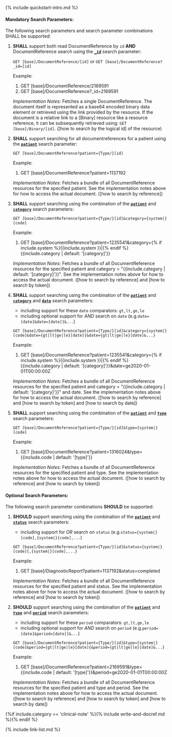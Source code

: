 

<!-- Source = /Users/ehaas/Documents/FHIR/US-Core/input/. This file is generated by SearchParameterMakerR4.ipynb Do not edit directly. -->{% include quickstart-intro.md %}

#### Mandatory Search Parameters:

The following search parameters and search parameter combinations SHALL be supported:

1. **SHALL** support both read DocumentReference by `id` **AND** DocumentReference search using the **[`_id`](SearchParameter-us-core-documentreference-id.html)** search parameter:

    `GET [base]/DocumentReference/[id]` or `GET [base]/DocumentReference?_id=[id]`

    Example:
    
      1. GET [base]/DocumentReference/2169591
      1. GET [base]/DocumentReference?_id=2169591

    *Implementation Notes:* Fetches a single DocumentReference. The document itself is represented as a base64 encoded binary data element or retrieved using the link provided by the resource. If the document is a  relative link to a [Binary] resource like a resource reference, it can be subsequently retrieved using: `GET [base]/Binary/[id]`. ([how to search by the logical id] of the resource)

1. **SHALL** support searching for all documentreferences for a patient using the **[`patient`](SearchParameter-us-core-documentreference-patient.html)** search parameter:

    `GET [base]/DocumentReference?patient={Type/}[id]`

    Example:
    
      1. GET [base]/DocumentReference?patient=1137192

    *Implementation Notes:* Fetches a bundle of all DocumentReference resources for the specified patient. See the implementation notes above for how to access the actual document. ([how to search by reference])

1. **SHALL** support searching using the combination of the **[`patient`](SearchParameter-us-core-documentreference-patient.html)** and **[`category`](SearchParameter-us-core-documentreference-category.html)** search parameters:

    `GET [base]/DocumentReference?patient={Type/}[id]&category={system|}[code]`

    Example:
    
      1. GET [base]/DocumentReference?patient=1235541&amp;category={% if include.system %}{{include.system }}\|{% endif %}{{include.category | default: '[category]'}}

    *Implementation Notes:* Fetches a bundle of all DocumentReference resources for the specified patient and category = "{{include.category | default: '[category]'}}". See the implementation notes above for how to access the actual document. ([how to search by reference] and [how to search by token])

1. **SHALL** support searching using the combination of the **[`patient`](SearchParameter-us-core-documentreference-patient.html)** and **[`category`](SearchParameter-us-core-documentreference-category.html)** and **[`date`](SearchParameter-us-core-documentreference-date.html)** search parameters:
    - including support for these `date` comparators: `gt,lt,ge,le`
    - including optional support for *AND* search on `date` (e.g.`date=[date]&date=[date]]&...`)

    `GET [base]/DocumentReference?patient={Type/}[id]&category={system|}[code]&date={gt|lt|ge|le}[date]{&date={gt|lt|ge|le}[date]&...}`

    Example:
    
      1. GET [base]/DocumentReference?patient=1235541&amp;category={% if include.system %}{{include.system }}\|{% endif %}{{include.category | default: '[category]'}}&amp;date=ge2020-01-01T00:00:00Z

    *Implementation Notes:* Fetches a bundle of all DocumentReference resources for the specified patient and category = "{{include.category | default: '[category]'}}" and date. See the implementation notes above for how to access the actual document. ([how to search by reference] and [how to search by token] and [how to search by date])

1. **SHALL** support searching using the combination of the **[`patient`](SearchParameter-us-core-documentreference-patient.html)** and **[`type`](SearchParameter-us-core-documentreference-type.html)** search parameters:

    `GET [base]/DocumentReference?patient={Type/}[id]&type={system|}[code]`

    Example:
    
      1. GET [base]/DocumentReference?patient=1316024&amp;type={{include.code | default: '[type]'}}

    *Implementation Notes:* Fetches a bundle of all DocumentReference resources for the specified patient and type. See the implementation notes above for how to access the actual document. ([how to search by reference] and [how to search by token])


#### Optional Search Parameters:

The following search parameter combinations **SHOULD** be supported:

1. **SHOULD** support searching using the combination of the **[`patient`](SearchParameter-us-core-documentreference-patient.html)** and **[`status`](SearchParameter-us-core-documentreference-status.html)** search parameters:
    - including support for *OR* search on `status` (e.g.`status={system|}[code],{system|}[code],...`)

    `GET [base]/DocumentReference?patient={Type/}[id]&status={system|}[code]{,{system|}[code],...}`

    Example:
    
      1. GET [base]/DiagnosticReport?patient=1137192&amp;status=completed

    *Implementation Notes:* Fetches a bundle of all DocumentReference resources for the specified patient and status. See the implementation notes above for how to access the actual document. ([how to search by reference] and [how to search by token])

1. **SHOULD** support searching using the combination of the **[`patient`](SearchParameter-us-core-documentreference-patient.html)** and **[`type`](SearchParameter-us-core-documentreference-type.html)** and **[`period`](SearchParameter-us-core-documentreference-period.html)** search parameters:
    - including support for these `period` comparators: `gt,lt,ge,le`
    - including optional support for *AND* search on `period` (e.g.`period=[date]&period=[date]]&...`)

    `GET [base]/DocumentReference?patient={Type/}[id]&type={system|}[code]&period={gt|lt|ge|le}[date]{&period={gt|lt|ge|le}[date]&...}`

    Example:
    
      1. GET [base]/DocumentReference?patient=2169591&amp;type={{include.code | default: '[type]'}}&amp;period=ge2020-01-01T00:00:00Z

    *Implementation Notes:* Fetches a bundle of all DocumentReference resources for the specified patient and type and period. See the implementation notes above for how to access the actual document. ([how to search by reference] and [how to search by token] and [how to search by date])


  {%if include.category == 'clinical-note' %}{% include write-and-docref.md %}{% endif %}




{% include link-list.md %}